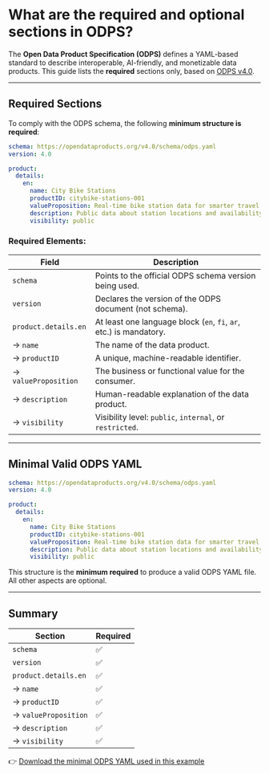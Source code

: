 # What are the required and optional sections in ODPS?

The **Open Data Product Specification (ODPS)** defines a YAML-based standard to describe interoperable, AI-friendly, and monetizable data products. This guide lists the **required** sections only, based on [ODPS v4.0](https://opendataproducts.org/v4.0/schema/odps.yaml).

---

## Required Sections

To comply with the ODPS schema, the following **minimum structure is required**:

```yaml
schema: https://opendataproducts.org/v4.0/schema/odps.yaml
version: 4.0

product:
  details:
    en:
      name: City Bike Stations
      productID: citybike-stations-001
      valueProposition: Real-time bike station data for smarter travel apps.
      description: Public data about station locations and availability in real-time.
      visibility: public
```

### Required Elements:

| Field                 | Description                                                                 |
|-----------------------|-----------------------------------------------------------------------------|
| `schema`              | Points to the official ODPS schema version being used.                     |
| `version`             | Declares the version of the ODPS document (not schema).                    |
| `product.details.en`  | At least one language block (`en`, `fi`, `ar`, etc.) is mandatory.         |
| → `name`              | The name of the data product.                                               |
| → `productID`         | A unique, machine-readable identifier.                                     |
| → `valueProposition`  | The business or functional value for the consumer.                          |
| → `description`       | Human-readable explanation of the data product.                            |
| → `visibility`        | Visibility level: `public`, `internal`, or `restricted`.                   |

---

## Minimal Valid ODPS YAML

```yaml
schema: https://opendataproducts.org/v4.0/schema/odps.yaml
version: 4.0

product:
  details:
    en:
      name: City Bike Stations
      productID: citybike-stations-001
      valueProposition: Real-time bike station data for smarter travel apps.
      description: Public data about station locations and availability in real-time.
      visibility: public
```

This structure is the **minimum required** to produce a valid ODPS YAML file. All other aspects are optional. 

---

## Summary

| Section                  | Required |
|--------------------------|----------|
| `schema`                 | ✅       |
| `version`                | ✅       |
| `product.details.en`     | ✅       |
| → `name`                 | ✅       |
| → `productID`            | ✅       |
| → `valueProposition`     | ✅       |
| → `description`          | ✅       |
| → `visibility`           | ✅       |


👉 [Download the minimal ODPS YAML used in this example](yaml/minimal)